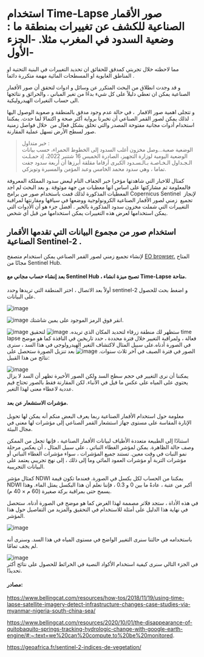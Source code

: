 # استخدام  Time-Lapse صور الأقمار الصناعية للكشف عن تغييرات بمنطقة ما : وضعية السدود في المغرب مثلا. -الجزء الأول-

مما لاحظته خلال تجربتي كمدقق للحقائق ان تحديد التغييرات في البنية التحتية او المناطق الغابوية او المسطحات المائية مهمة متكررة دائما .<br>

و قد وجدت انطلاق من البحث المتكرر عن وسائل و ادوات لتحقق أن صور الأقمار الصناعية يمكن ان تعطي دليلاً على كل شيء بدءًا من تغير المباني ، والحرائق و نتائجها الى حساب التغيرات الهيدروليكية.<br>

و تتجلى اهمية صور الاقمار  ، في حالة عدم وجود مدقق بالمنطقة و صعوبة الوصول اليها .  لذلك يمكن لصور القمر الصناعي أن تخبرنا برواية أكثر صحة و اكتمالا لما حدث. يمكننا استخدام أدوات مجانية مفتوحة المصدر والتي تخلق بشكل فعال من  خلال فواصل زمنية صور لسطح الأرض تسهل عملية المقارنة. <br>

>   خبر متداول :<br>
>     الوضعية صعبة...وصل مخزون أغلب السدود إلى الخطوط الحمراء، حسب بيانات الوضعية اليومية لوزارة التجهيز، الصادرة الخميس 16 شتنبر 2022، إذ حمـلـت الـجـداول الـخـاصـة بـالـسـدود الكبرى أرقاما مقلقة أبرزها أن  أربعة سدود جفت تماما ، وهي سدود محمد الخامس وعبد المؤمن والمسيرة وتويزكي.

كمثال للاخبار التي شاهدتها مؤخرا خبر الجفاف التام لبعض سدود المملكة المعروفة فالمعلومة ثم مشاركتها على اساس انها معطيات من جهة موثوقة .و بعد البحث لم اجد المعطيات المذكورة لذلك قمت باستخدام صور من برامج Copernicus Sentinel  لإنجاز تجميع  زمني لصور الأقمار الصناعية الكرونولوجية ووضعها في سياقها ومقارنتها لمراقبة التغييرات التي شملت مخزون سدود المذكورة بالخبر . أفضل جزء هو أن الأدوات التي يمكن استخدامها لعرض هذه التغييرات يمكن استخدامها من قبل أي شخص.

## استخدام صور من  مجموع البيانات التي تقدمها الأقمار الصناعية  Sentinel-2 .
لإنشاء تجميع زمني لصور القمر الصناعي يمكن استخدام متصفح 
[ EO browser.](https://www.sentinel-hub.com/explore/eobrowser/)
 المتاح مجانًا من Sentinel Hub.
 
 #### بعد إنشاء حساب مجاني مع Sentinel Hub ، تصبح ميزة انشاء Time-Lapse  متاحة.
 أولاً بعد الاتصال ، اختر المنطقة التي تريدها وحدد sentinel-2  و اضغط بحث للحصول على البيانات.
 
![image](https://drive.google.com/uc?export=view&id=1pctcryfDqKAodIV2B9qsbUSbSOSrDukb)

 ![image](https://drive.google.com/uc?export=view&id=1pc0foCxzsiTT-3BVjrzHZQHZyHaPYydP)
انقر فوق الرمز الموجود على يمين شاشتك.

![image](https://drive.google.com/uc?export=view&id=1pcYLZSl-F-TQ4NHdc40BApxpPnfDNKxc)
ستظهر لك منطقة زرقاء لتحديد المكان الذي تريده.
![image](https://drive.google.com/uc?export=view&id=1pJTeI3rY362PcLyETp5Jhu5wvaFHGFlx)
لتحقيق  time lapse  فعالة ، ولمراقبة التغيير خلال فترة محددة ، حدد تاريخين في النافذة كما هو موضح في الصورة أدناه.على سبيل المثال لاكتشاف التغير الهيدرولوجي في هذا السد ، سنرى الصور في فترة الصيف في آخر ثلاث سنوات.
![image](https://drive.google.com/uc?export=view&id=1pLzBRkivPBGfUyLbJLq_pDEzD79gYeJz)
بعد تنزيل الصورة ستحصل على نتائج من هذا القبيل:

![image](https://drive.google.com/uc?export=view&id=1pMgI5XlPh-kwKCcsjYCKqju-QKWvpnem) 
<br>
يمكننا أن نرى التغيير في حجم سطح السد ولكن الصور الأخيرة تظهر أن السد لا يزال يحتوي على المياه على عكس ما قيل في الأنباء. لكن المقارنة فقط بالصور تحتاج قيم عددية لاعطاء معنى لهذا التغير.
#### مؤشرات الاستشعار عن بعد.
معلومة حول استخدام الأقمار الصناعية ربما يعرف البعض منكم أنه يمكن لها تحويل الإنارة المقاسة على مستوى جهاز استشعار القمر الصناعي إلى مؤشرات لها معنى في مجال البيئة.

استنادًا إلى الطبيعة متعددة الأطياف لبيانات الأقمار الصناعية ، فإنها تجعل من الممكن وصف حالة الظاهرة. يمكن لمؤشر الغطاء النباتي ، على سبيل المثال ، أن يعكس مرحلة نمو النبات في وقت معين.
تستند جميع المؤشرات ، سواء مؤشرات الغطاء النباتي أو مؤشرات التربة أو مؤشرات العمود المائي وما إلى ذلك ، إلى نهج تجريبي يعتمد على البيانات التجريبية. 

كمثال مؤشر NDWI يمكننا من الحساب لكل بكسل في الصورة. فعندما تكون قيمة NDWI أكبر من عتبة ، عادةً ما بين 0 و 0.3 ، فإننا نعلم أن هذا البكسل يمثل الماء. وهذا يسمح حتى بمراقبة بركة صغيرة (60 م × 40 م).

في هذه الأداة ، ستجد فلاتر مصممة لهذا الغرض كما هو موضح في الصورة أدناه. ستحصل في نهاية هذا الدليل على أمثلة للاستخدام في التحقيق والمزيد من التفاصيل حول هذا المؤشر.

![image](https://drive.google.com/uc?export=view&id=1pNMFqK6veUE5FKE2MHnpG8xRU6kq-ByU)

باستخدامه في حالتنا سنرى التغيير الواضح في مستوى المياه في هذا السد. وسنرى أنه لم يجف تمامًا.

![image](images/S2L2A-1437476379591181-timelapse.gif) <br>
في الجزء التالي سنرى كيفية استخدام الأكواد النصية في الخرائط للحصول على نتائج أكثر تحديدًا.

#### مصادر:

https://www.bellingcat.com/resources/how-tos/2018/11/19/using-time-lapse-satellite-imagery-detect-infrastructure-changes-case-studies-via-myanmar-nigeria-south-china-sea/

https://www.bellingcat.com/resources/2020/10/01/the-disappearance-of-quitobaquito-springs-tracking-hydrologic-change-with-google-earth-engine/#:~:text=we%20can%20compute,to%20be%20monitored.

https://geoafrica.fr/sentinel-2-indices-de-vegetation/







